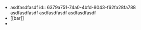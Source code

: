 - asdfasdfasdf
  id:: 6379a751-74a0-4bfd-8043-f62fa28fa788
  asdfasdfasdf
  asdfasdfasdf
  asdfasdfasdf
- [[bar]]
-